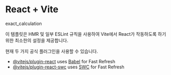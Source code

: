 # React + Vite

exact_calculation

이 템플릿은 HMR 및 일부 ESLint 규칙을 사용하여 Vite에서 React가 작동하도록 하기 위한 최소한의 설정을 제공합니다.

현재 두 가지 공식 플러그인을 사용할 수 있습니다.

- [@vitejs/plugin-react](https://github.com/vitejs/vite-plugin-react/blob/main/packages/plugin-react/README.md) uses [Babel](https://babeljs.io/) for Fast Refresh
- [@vitejs/plugin-react-swc](https://github.com/vitejs/vite-plugin-react-swc) uses [SWC](https://swc.rs/) for Fast Refresh
